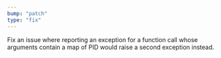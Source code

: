 ```yaml
---
bump: "patch"
type: "fix"
---
```


Fix an issue where reporting an exception for a function call whose arguments contain a map of PID would raise a second exception instead.
